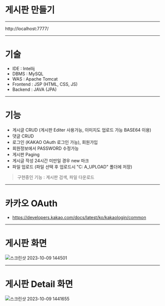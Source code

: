 # 게시판 만들기

***

http://localhost:7777/

***

# 기술

- IDE : Intellij
- DBMS : MySQL
- WAS : Apache Tomcat
- Frontend : JSP (HTML, CSS, JS)
- Backend : JAVA (JPA)

***

# 기능
- 게시글 CRUD (게시판 Editer 사용가능, 이미지도 업로드 가능 BASE64 이용)
- 댓글 CRUD 
- 로그인 (KAKAO OAuth 로그인 가능), 회원가입
- 회원정보에서 PASSWORD 수정가능
- 게시판 Paging
- 게시글 작성 24시간 미만일 경우 new 마크
- 파일 업로드 (파일 선택 후 업로드시 "C: A_UPLOAD" 폴더에 저장)
> 구현중인 기능 : 게시판 검색, 파일 다운로드
***

# 카카오 OAuth
- https://developers.kakao.com/docs/latest/ko/kakaologin/common

***

# 게시판 화면

![스크린샷 2023-10-09 144501](https://github.com/KHYUN28/CRUDboard3/assets/121412134/d29243e2-6464-418e-8889-4d2692d37edf)

***

# 게시판 Detail 화면

![스크린샷 2023-10-09 1441655](https://github.com/KHYUN28/CRUDboard3/assets/121412134/c5e691d7-bbb4-41d9-a0a7-9ff62adab20a)
